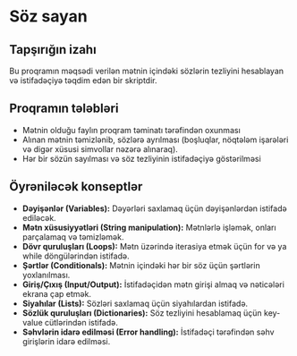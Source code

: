 # Söz sayan

## Tapşırığın izahı

Bu proqramın məqsədi verilən mətnin içindəki sözlərin tezliyini hesablayan və
istifadəçiyə təqdim edən bir skriptdir.

## Proqramın tələbləri

- Mətnin olduğu faylın proqram təminatı tərəfindən oxunması
- Alınan mətnin təmizlənib, sözlərə ayrılması (boşluqlar, nöqtələm işarələri və digər xüsusi simvollar nəzərə alınaraq).
- Hər bir sözün sayılması və söz tezliyinin istifadəçiyə göstərilməsi


## Öyrəniləcək konseptlər

- **Dəyişənlər (Variables):** Dəyərləri saxlamaq üçün dəyişənlərdən istifadə ediləcək.
- **Mətn xüsusiyyətləri (String manipulation):** Mətnlərlə işləmək, onları parçalamaq və təmizləmək.
- **Dövr quruluşları (Loops):** Mətn üzərində iterasiya etmək üçün for və ya while döngülərindən istifadə.
- **Şərtlər (Conditionals):** Mətnin içindəki hər bir söz üçün şərtlərin yoxlanılması.
- **Giriş/Çıxış (Input/Output):** İstifadəçidən mətn girişi almaq və nəticələri ekrana çap etmək.
- **Siyahılar (Lists):** Sözləri saxlamaq üçün siyahılardan istifadə.
- **Sözlük quruluşları (Dictionaries):** Söz tezliyini hesablamaq üçün key-value cütlərindən istifadə.
- **Səhvlərin idarə edilməsi (Error handling):** İstifadəçi tərəfindən səhv girişlərin idarə edilməsi.